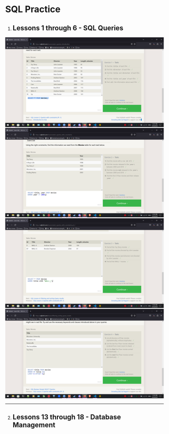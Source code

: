 # SQL Practice

1. ## Lessons 1 through 6 - SQL Queries

![1](assets/Screenshot%20(46).png)
![2](assets/Screenshot%20(47).png)
![3](assets/Screenshot%20(48).png)
![4](assets/Screenshot%20(49).png)

---
2. ## Lessons 13 through 18 - Database Management